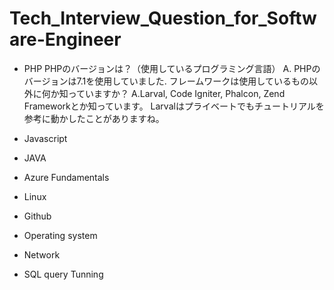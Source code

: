# Tech_Interview_Question_for_Software-Engineer
 
 * PHP
 PHPのバージョンは？（使用しているプログラミング言語）
  A. PHPのバージョンは7.1を使用していました.
 フレームワークは使用しているもの以外に何か知っていますか？
  A.Larval, Code Igniter, Phalcon, Zend Frameworkとか知っています。
  Larvalはプライベートでもチュートリアルを参考に動かしたことがありますね。
  

 * Javascript
 * JAVA
 * Azure Fundamentals
 * Linux
 * Github

 * Operating system
 * Network
 * SQL query Tunning 

